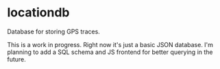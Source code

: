 locationdb
==========

Database for storing GPS traces.

This is a work in progress. Right now it's just a
basic JSON database. I'm planning to add a SQL schema
and JS frontend for better querying in the future.

